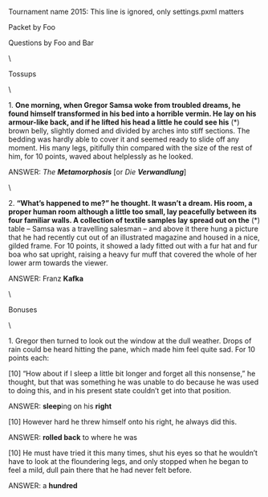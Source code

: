 Tournament name 2015: This line is ignored, only settings.pxml matters

Packet by Foo

Questions by Foo and Bar

\


Tossups

\


1\. **One morning, when Gregor Samsa woke from troubled dreams, he found himself
transformed in his bed into a horrible vermin. He lay on his armour-like back,
and if he lifted his head a little he could see his** (\*) brown belly, slightly
domed and divided by arches into stiff sections. The bedding was hardly able to
cover it and seemed ready to slide off any moment. His many legs, pitifully thin
compared with the size of the rest of him, for 10 points, waved about helplessly
as he looked.

ANSWER: _The **Metamorphosis**_ \[or _Die **Verwandlung**_\]

\


2\. **“What’s happened to me?” he thought. It wasn’t a dream. His room, a proper
human room although a little too small, lay peacefully between its four familiar
walls. A collection of textile samples lay spread out on the** (\*) table –
Samsa was a travelling salesman – and above it there hung a picture that he had
recently cut out of an illustrated magazine and housed in a nice, gilded frame.
For 10 points, it showed a lady fitted out with a fur hat and fur boa who sat
upright, raising a heavy fur muff that covered the whole of her lower arm
towards the viewer.

ANSWER: Franz **Kafka**

\


Bonuses

\


1\. Gregor then turned to look out the window at the dull weather. Drops of rain
could be heard hitting the pane, which made him feel quite sad. For 10 points each:

[10] “How about if I sleep a little bit longer and forget all this nonsense,” he
thought, but that was something he was unable to do because he was used to doing
this, and in his present state couldn’t get into that position.

ANSWER: **sleep**ing on his **right**

[10] However hard he threw himself onto his right, he always did this.

ANSWER: **rolled back** to where he was

[10] He must have tried it this many times, shut his eyes so that he wouldn’t
have to look at the floundering legs, and only stopped when he began to feel a
mild, dull pain there that he had never felt before.

ANSWER: a **hundred**
